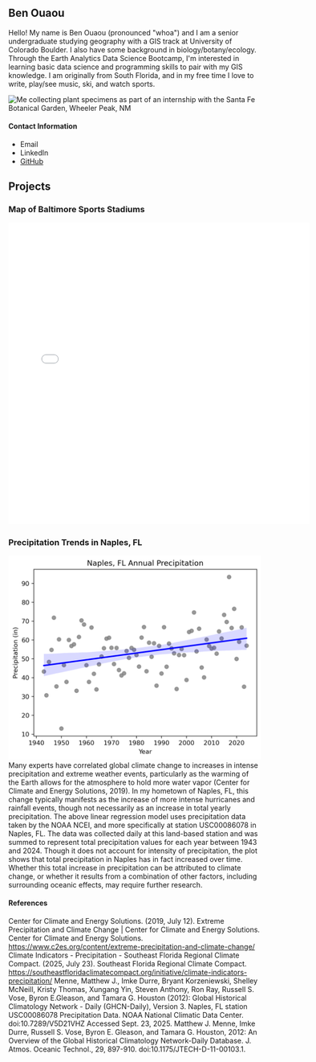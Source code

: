 ## Ben Ouaou
Hello! My name is Ben Ouaou (pronounced "whoa") and I am a senior undergraduate studying geography with a GIS track at University of Colorado Boulder. I also have some background in biology/botany/ecology. Through the Earth Analytics Data Science Bootcamp, I'm interested in learning basic data science and programming skills to pair with my GIS knowledge. I am originally from South Florida, and in my free time I love to write, play/see music, ski, and watch sports.

![Me collecting plant specimens as part of an internship with the Santa Fe Botanical Garden, Wheeler Peak, NM](https://visitsfbg.org/wp-content/uploads/Ben-Ouaou-Jankowski-intern.jpg "Collecting plant specimens at Wheeler Peak, NM!")

#### Contact Information
* Email
* LinkedIn
* [GitHub](https://github.com/bwhoa2299)

## Projects

### Map of Baltimore Sports Stadiums
<embed type="text/html" src="bmore.html" width="600" height="600">

### Precipitation Trends in Naples, FL
![Naples, FL Annual Precipitation](naples_precip.png)
Many experts have correlated global climate change to increases in intense precipitation and extreme weather events, particularly as the warming of the Earth allows for the atmosphere to hold more water vapor (Center for Climate and Energy Solutions, 2019). In my hometown of Naples, FL, this change typically manifests as the increase of more intense hurricanes and rainfall events, though not necessarily as an increase in total yearly precipitation. The above linear regression model uses precipitation data taken by the NOAA NCEI, and more specifically at station USC00086078 in Naples, FL. The data was collected daily at this land-based station and was summed to represent total precipitation values for each year between 1943 and 2024. Though it does not account for intensity of precipitation, the plot shows that total precipitation in Naples has in fact increased over time. Whether this total increase in precipitation can be attributed to climate change, or whether it results from a combination of other factors, including surrounding oceanic effects, may require further research.

#### References
Center for Climate and Energy Solutions. (2019, July 12). Extreme Precipitation and Climate Change | Center for Climate and Energy Solutions. Center for Climate and Energy Solutions. https://www.c2es.org/content/extreme-precipitation-and-climate-change/
Climate Indicators - Precipitation - Southeast Florida Regional Climate Compact. (2025, July 23). Southeast Florida Regional Climate Compact. https://southeastfloridaclimatecompact.org/initiative/climate-indicators-precipitation/
‌Menne, Matthew J., Imke Durre, Bryant Korzeniewski, Shelley McNeill, Kristy Thomas, Xungang Yin, Steven Anthony, Ron Ray, Russell S. Vose, Byron E.Gleason, and Tamara G. Houston (2012): Global Historical Climatology Network - Daily (GHCN-Daily), Version 3. Naples, FL station USC00086078 Precipitation Data. NOAA National Climatic Data Center. doi:10.7289/V5D21VHZ Accessed Sept. 23, 2025.
Matthew J. Menne, Imke Durre, Russell S. Vose, Byron E. Gleason, and Tamara G. Houston, 2012: An Overview of the Global Historical Climatology Network-Daily Database. J. Atmos. Oceanic Technol., 29, 897-910. doi:10.1175/JTECH-D-11-00103.1.
